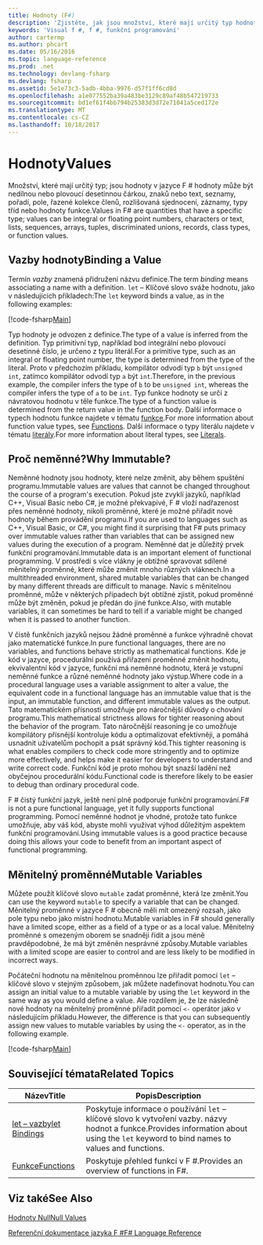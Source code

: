 ```yaml
---
title: Hodnoty (F#)
description: 'Zjistěte, jak jsou množství, které mají určitý typ hodnoty v jazyce F #.'
keywords: 'Visual f #, f #, funkční programování'
author: cartermp
ms.author: phcart
ms.date: 05/16/2016
ms.topic: language-reference
ms.prod: .net
ms.technology: devlang-fsharp
ms.devlang: fsharp
ms.assetid: 5e1e73c3-5adb-4bba-9976-d57f1ff6cd8d
ms.openlocfilehash: a1e077552ba39a483be3129c89af48b547219733
ms.sourcegitcommit: bd1ef61f4bb794b25383d3d72e71041a5ced172e
ms.translationtype: MT
ms.contentlocale: cs-CZ
ms.lasthandoff: 10/18/2017
---
```

# <a name="values"></a><span data-ttu-id="1de2c-104">Hodnoty</span><span class="sxs-lookup"><span data-stu-id="1de2c-104">Values</span></span>

<span data-ttu-id="1de2c-105">Množství, které mají určitý typ; jsou hodnoty v jazyce F # hodnoty může být nedílnou nebo plovoucí desetinnou čárkou, znaků nebo text, seznamy, pořadí, pole, řazené kolekce členů, rozlišovaná sjednocení, záznamy, typy tříd nebo hodnoty funkce.</span><span class="sxs-lookup"><span data-stu-id="1de2c-105">Values in F# are quantities that have a specific type; values can be integral or floating point numbers, characters or text, lists, sequences, arrays, tuples, discriminated unions, records, class types, or function values.</span></span>


## <a name="binding-a-value"></a><span data-ttu-id="1de2c-106">Vazby hodnoty</span><span class="sxs-lookup"><span data-stu-id="1de2c-106">Binding a Value</span></span>
<span data-ttu-id="1de2c-107">Termín *vazby* znamená přidružení názvu definice.</span><span class="sxs-lookup"><span data-stu-id="1de2c-107">The term *binding* means associating a name with a definition.</span></span> <span data-ttu-id="1de2c-108">`let` – Klíčové slovo sváže hodnotu, jako v následujících příkladech:</span><span class="sxs-lookup"><span data-stu-id="1de2c-108">The `let` keyword binds a value, as in the following examples:</span></span>

[!code-fsharp[Main](../../../../samples/snippets/fsharp/lang-ref-1/snippet601.fs)]

<span data-ttu-id="1de2c-109">Typ hodnoty je odvozen z definice.</span><span class="sxs-lookup"><span data-stu-id="1de2c-109">The type of a value is inferred from the definition.</span></span> <span data-ttu-id="1de2c-110">Typ primitivní typ, například bod integrální nebo plovoucí desetinné číslo, je určeno z typu literál.</span><span class="sxs-lookup"><span data-stu-id="1de2c-110">For a primitive type, such as an integral or floating point number, the type is determined from the type of the literal.</span></span> <span data-ttu-id="1de2c-111">Proto v předchozím příkladu, kompilátor odvodí typ `b` být `unsigned int`, zatímco kompilátor odvodí typ `a` být `int`.</span><span class="sxs-lookup"><span data-stu-id="1de2c-111">Therefore, in the previous example, the compiler infers the type of `b` to be `unsigned int`, whereas the compiler infers the type of `a` to be `int`.</span></span> <span data-ttu-id="1de2c-112">Typ funkce hodnoty se určí z návratovou hodnotu v těle funkce.</span><span class="sxs-lookup"><span data-stu-id="1de2c-112">The type of a function value is determined from the return value in the function body.</span></span> <span data-ttu-id="1de2c-113">Další informace o typech hodnotu funkce najdete v tématu [funkce](../functions/index.md).</span><span class="sxs-lookup"><span data-stu-id="1de2c-113">For more information about function value types, see [Functions](../functions/index.md).</span></span> <span data-ttu-id="1de2c-114">Další informace o typy literálu najdete v tématu [literály](../literals.md).</span><span class="sxs-lookup"><span data-stu-id="1de2c-114">For more information about literal types, see [Literals](../literals.md).</span></span>


## <a name="why-immutable"></a><span data-ttu-id="1de2c-115">Proč neměnné?</span><span class="sxs-lookup"><span data-stu-id="1de2c-115">Why Immutable?</span></span>
<span data-ttu-id="1de2c-116">Neměnné hodnoty jsou hodnoty, které nelze změnit, aby během spuštění programu.</span><span class="sxs-lookup"><span data-stu-id="1de2c-116">Immutable values are values that cannot be changed throughout the course of a program's execution.</span></span> <span data-ttu-id="1de2c-117">Pokud jste zvyklí jazyků, například C++, Visual Basic nebo C#, je možné překvapivé, F # vloží nadřazenost přes neměnné hodnoty, nikoli proměnné, které je možné přiřadit nové hodnoty během provádění programu.</span><span class="sxs-lookup"><span data-stu-id="1de2c-117">If you are used to languages such as C++, Visual Basic, or C#, you might find it surprising that F# puts primacy over immutable values rather than variables that can be assigned new values during the execution of a program.</span></span> <span data-ttu-id="1de2c-118">Neměnné dat je důležitý prvek funkční programování.</span><span class="sxs-lookup"><span data-stu-id="1de2c-118">Immutable data is an important element of functional programming.</span></span> <span data-ttu-id="1de2c-119">V prostředí s více vlákny je obtížné spravovat sdílené měnitelný proměnné, které může změnit mnoho různých vláknech.</span><span class="sxs-lookup"><span data-stu-id="1de2c-119">In a multithreaded environment, shared mutable variables that can be changed by many different threads are difficult to manage.</span></span> <span data-ttu-id="1de2c-120">Navíc s měnitelnou proměnné, může v některých případech být obtížné zjistit, pokud proměnné může být změněn, pokud je předán do jiné funkce.</span><span class="sxs-lookup"><span data-stu-id="1de2c-120">Also, with mutable variables, it can sometimes be hard to tell if a variable might be changed when it is passed to another function.</span></span>

<span data-ttu-id="1de2c-121">V čistě funkčních jazyků nejsou žádné proměnné a funkce výhradně chovat jako matematické funkce.</span><span class="sxs-lookup"><span data-stu-id="1de2c-121">In pure functional languages, there are no variables, and functions behave strictly as mathematical functions.</span></span> <span data-ttu-id="1de2c-122">Kde je kód v jazyce, procedurální používá přiřazení proměnné změnit hodnotu, ekvivalentní kód v jazyce, funkční má neměnné hodnotu, která je vstupní neměnné funkce a různé neměnné hodnoty jako výstup.</span><span class="sxs-lookup"><span data-stu-id="1de2c-122">Where code in a procedural language uses a variable assignment to alter a value, the equivalent code in a functional language has an immutable value that is the input, an immutable function, and different immutable values as the output.</span></span> <span data-ttu-id="1de2c-123">Tato matematickém přísnosti umožňuje pro náročnější důvody o chování programu.</span><span class="sxs-lookup"><span data-stu-id="1de2c-123">This mathematical strictness allows for tighter reasoning about the behavior of the program.</span></span> <span data-ttu-id="1de2c-124">Tato náročnější reasoning je co umožňuje kompilátory přísnější kontroluje kódu a optimalizovat efektivněji, a pomáhá usnadnit uživatelům pochopit a psát správný kód.</span><span class="sxs-lookup"><span data-stu-id="1de2c-124">This tighter reasoning is what enables compilers to check code more stringently and to optimize more effectively, and helps make it easier for developers to understand and write correct code.</span></span> <span data-ttu-id="1de2c-125">Funkční kód je proto mohou být snazší ladění než obyčejnou procedurální kódu.</span><span class="sxs-lookup"><span data-stu-id="1de2c-125">Functional code is therefore likely to be easier to debug than ordinary procedural code.</span></span>

<span data-ttu-id="1de2c-126">F # čistý funkční jazyk, ještě není plně podporuje funkční programování.</span><span class="sxs-lookup"><span data-stu-id="1de2c-126">F# is not a pure functional language, yet it fully supports functional programming.</span></span> <span data-ttu-id="1de2c-127">Pomocí neměnné hodnot je vhodné, protože tato funkce umožňuje, aby váš kód, abyste mohli využívat výhod důležitým aspektem funkční programování.</span><span class="sxs-lookup"><span data-stu-id="1de2c-127">Using immutable values is a good practice because doing this allows your code to benefit from an important aspect of functional programming.</span></span>


## <a name="mutable-variables"></a><span data-ttu-id="1de2c-128">Měnitelný proměnné</span><span class="sxs-lookup"><span data-stu-id="1de2c-128">Mutable Variables</span></span>
<span data-ttu-id="1de2c-129">Můžete použít klíčové slovo `mutable` zadat proměnné, která lze změnit.</span><span class="sxs-lookup"><span data-stu-id="1de2c-129">You can use the keyword `mutable` to specify a variable that can be changed.</span></span> <span data-ttu-id="1de2c-130">Měnitelný proměnné v jazyce F # obecně měli mít omezený rozsah, jako pole typu nebo jako místní hodnotu.</span><span class="sxs-lookup"><span data-stu-id="1de2c-130">Mutable variables in F# should generally have a limited scope, either as a field of a type or as a local value.</span></span> <span data-ttu-id="1de2c-131">Měnitelný proměnné s omezeným oborem se snadněji řídit a jsou méně pravděpodobné, že má být změněn nesprávné způsoby.</span><span class="sxs-lookup"><span data-stu-id="1de2c-131">Mutable variables with a limited scope are easier to control and are less likely to be modified in incorrect ways.</span></span>

<span data-ttu-id="1de2c-132">Počáteční hodnotu na měnitelnou proměnnou lze přiřadit pomocí `let` – klíčové slovo v stejným způsobem, jak můžete nadefinovat hodnotu.</span><span class="sxs-lookup"><span data-stu-id="1de2c-132">You can assign an initial value to a mutable variable by using the `let` keyword in the same way as you would define a value.</span></span> <span data-ttu-id="1de2c-133">Ale rozdílem je, že lze následně nové hodnoty na měnitelný proměnné přiřadit pomocí `<-` operátor jako v následujícím příkladu.</span><span class="sxs-lookup"><span data-stu-id="1de2c-133">However, the difference is that you can subsequently assign new values to mutable variables by using the `<-` operator, as in the following example.</span></span>

[!code-fsharp[Main](../../../../samples/snippets/fsharp/lang-ref-1/snippet602.fs)]
    
## <a name="related-topics"></a><span data-ttu-id="1de2c-134">Související témata</span><span class="sxs-lookup"><span data-stu-id="1de2c-134">Related Topics</span></span>


|<span data-ttu-id="1de2c-135">Název</span><span class="sxs-lookup"><span data-stu-id="1de2c-135">Title</span></span>|<span data-ttu-id="1de2c-136">Popis</span><span class="sxs-lookup"><span data-stu-id="1de2c-136">Description</span></span>|
|-----|-----------|
|[<span data-ttu-id="1de2c-137">let – vazby</span><span class="sxs-lookup"><span data-stu-id="1de2c-137">let Bindings</span></span>](../functions/let-bindings.md)|<span data-ttu-id="1de2c-138">Poskytuje informace o používání `let` – klíčové slovo k vytvoření vazby. názvy hodnot a funkce.</span><span class="sxs-lookup"><span data-stu-id="1de2c-138">Provides information about using the `let` keyword to bind names to values and functions.</span></span>|
|[<span data-ttu-id="1de2c-139">Funkce</span><span class="sxs-lookup"><span data-stu-id="1de2c-139">Functions</span></span>](../functions/index.md)|<span data-ttu-id="1de2c-140">Poskytuje přehled funkcí v F #.</span><span class="sxs-lookup"><span data-stu-id="1de2c-140">Provides an overview of functions in F#.</span></span>|

## <a name="see-also"></a><span data-ttu-id="1de2c-141">Viz také</span><span class="sxs-lookup"><span data-stu-id="1de2c-141">See Also</span></span>
[<span data-ttu-id="1de2c-142">Hodnoty Null</span><span class="sxs-lookup"><span data-stu-id="1de2c-142">Null Values</span></span>](null-Values.md)

[<span data-ttu-id="1de2c-143">Referenční dokumentace jazyka F #</span><span class="sxs-lookup"><span data-stu-id="1de2c-143">F# Language Reference</span></span>](../index.md)
